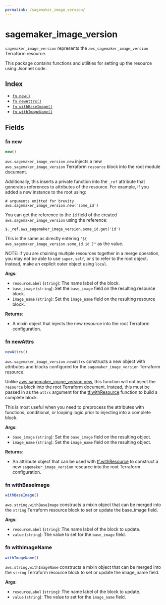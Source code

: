 ```yaml
---
permalink: /sagemaker_image_version/
---
```


# sagemaker_image_version

`sagemaker_image_version` represents the `aws_sagemaker_image_version` Terraform resource.



This package contains functions and utilities for setting up the resource using Jsonnet code.


## Index

* [`fn new()`](#fn-new)
* [`fn newAttrs()`](#fn-newattrs)
* [`fn withBaseImage()`](#fn-withbaseimage)
* [`fn withImageName()`](#fn-withimagename)

## Fields

### fn new

```ts
new()
```


`aws.sagemaker_image_version.new` injects a new `aws_sagemaker_image_version` Terraform `resource`
block into the root module document.

Additionally, this inserts a private function into the `_ref` attribute that generates references to attributes of the
resource. For example, if you added a new instance to the root using:

    # arguments omitted for brevity
    aws.sagemaker_image_version.new('some_id')

You can get the reference to the `id` field of the created `aws.sagemaker_image_version` using the reference:

    $._ref.aws_sagemaker_image_version.some_id.get('id')

This is the same as directly entering `"${ aws_sagemaker_image_version.some_id.id }"` as the value.

NOTE: if you are chaining multiple resources together in a merge operation, you may not be able to use `super`, `self`,
or `$` to refer to the root object. Instead, make an explicit outer object using `local`.

**Args**:
  - `resourceLabel` (`string`): The name label of the block.
  - `base_image` (`string`): Set the `base_image` field on the resulting resource block.
  - `image_name` (`string`): Set the `image_name` field on the resulting resource block.

**Returns**:
- A mixin object that injects the new resource into the root Terraform configuration.


### fn newAttrs

```ts
newAttrs()
```


`aws.sagemaker_image_version.newAttrs` constructs a new object with attributes and blocks configured for the `sagemaker_image_version`
Terraform resource.

Unlike [aws.sagemaker_image_version.new](#fn-new), this function will not inject the `resource`
block into the root Terraform document. Instead, this must be passed in as the `attrs` argument for the
[tf.withResource](https://github.com/tf-libsonnet/core/tree/main/docs#fn-withresource) function to build a complete block.

This is most useful when you need to preprocess the attributes with functions, conditional, or looping logic prior to
injecting into a complete block.

**Args**:
  - `base_image` (`string`): Set the `base_image` field on the resulting object.
  - `image_name` (`string`): Set the `image_name` field on the resulting object.

**Returns**:
  - An attribute object that can be used with [tf.withResource](https://github.com/tf-libsonnet/core/tree/main/docs#fn-withresource) to construct a new `sagemaker_image_version` resource into the root Terraform configuration.


### fn withBaseImage

```ts
withBaseImage()
```

`aws.string.withBaseImage` constructs a mixin object that can be merged into the `string`
Terraform resource block to set or update the base_image field.



**Args**:
  - `resourceLabel` (`string`): The name label of the block to update.
  - `value` (`string`): The value to set for the `base_image` field.


### fn withImageName

```ts
withImageName()
```

`aws.string.withImageName` constructs a mixin object that can be merged into the `string`
Terraform resource block to set or update the image_name field.



**Args**:
  - `resourceLabel` (`string`): The name label of the block to update.
  - `value` (`string`): The value to set for the `image_name` field.
